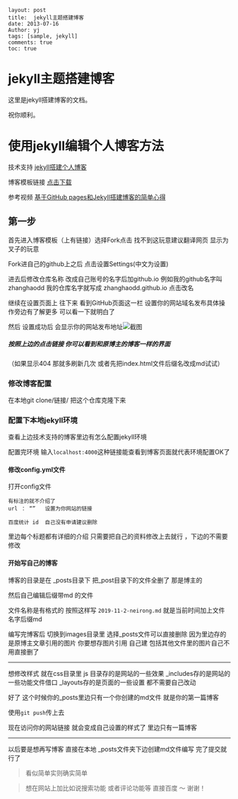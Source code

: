 ```
layout: post
title:  jekyll主题搭建博客
date: 2013-07-16
Author: yj
tags: [sample, jekyll]
comments: true
toc: true
```



# jekyll主题搭建博客

这里是jekyll搭建博客的文档。

祝你顺利。













# 使用jekyll编辑个人博客方法

技术支持 [jekyll搭建个人博客](http://baixin.io:8000/2016/10/jekyll_tutorials1/)

博客模板链接 [点击下载](https://github.com/leopardpan/leopardpan.github.io)

参考视频 [基于GitHub pages和Jekyll搭建博客的简单心得](https://www.bilibili.com/video/av13994132?from=search&seid=17253021043020471547)

## 第一步

首先进入博客模板（上有链接）选择Fork点击 找不到这玩意建议翻译网页 显示为叉子的玩意

Fork进自己的github上之后 点击设置Settings(中文为设置)

进去后修改仓库名称 改成自己账号的名字后加github.io 例如我的github名字叫zhanghaodd 我的仓库名字就写成 zhanghaodd.github.io 点击改名

继续在设置页面上 往下来 看到GitHub页面这一栏 设置你的网站域名发布具体操作旁边有了解更多 可以看一下就明白了

然后 设置成功后 会显示你的网站发布地址![截图](http://zhangjunyu.cn/home/liuhaopeng/zhanghaodd.github.io/images/payimg/aaa.png)

##### 按照上边的点击链接 你可以看到和原博主的博客一样的界面

（如果显示404 那就多刷新几次 或者先把index.html文件后缀名改成md试试）

### 修改博客配置

在本地git clone/链接/ 把这个仓库克隆下来

### 配置下本地jekyll环境

查看上边技术支持的博客里边有怎么配置jekyll环境

配置完环境 输入`localhost:4000`这种链接能查看到博客页面就代表环境配置OK了

#### 修改config.yml文件

打开config文件

```
有标注的就不介绍了
url ： “”   设置为你网站的链接

百度统计 id  自己没有申请建议删除
```

里边每个标题都有详细的介绍 只需要把自己的资料修改上去就行 ，下边的不需要修改

#### 开始写自己的博客

博客的目录是在 _posts目录下 把_post目录下的文件全删了 那是博主的

然后自己编辑后缀带md 的文件

文件名称是有格式的 按照这样写 `2019-11-2-neirong.md` 就是当前时间加上文件名字后缀md

编写完博客后 切换到images目录里 选择_posts文件可以直接删除 因为里边存的是原博主文章引用的图片 你要想存图片引用 自己建 包括其他文件里的图片自己不用直接删了

------

想修改样式 就在css目录里 js 目录存的是网站的一些效果 _includes存的是网站的一些功能文件借口 _layouts存的是页面的一些设置 都不需要自己改动

好了 这个时候你的_posts里边只有一个你创建的md文件 就是你的第一篇博客

使用`git push`传上去

现在访问你的网站链接 就会变成自己设置的样式了 里边只有一篇博客

------

以后要是想再写博客 直接在本地 _posts文件夹下边创建md文件编写 完了提交就行了

> 看似简单实则确实简单

> 想在网站上加比如说搜索功能 或者评论功能等 直接百度 ～ 谢谢！